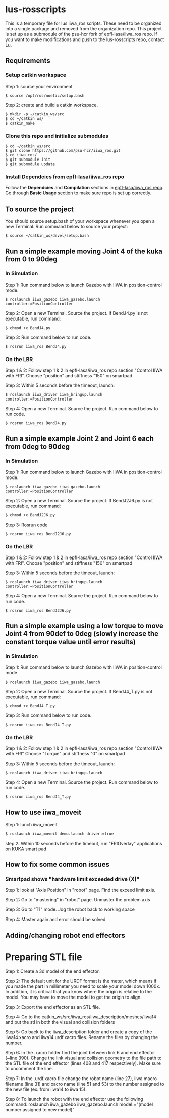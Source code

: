 # lus-rosscripts
This is a temporary file for lus iiwa_ros scripts. These need to be organized into a single package and removed from the organization repo.
This project is set up as a submodule of the psu-hcr fork of epfl-lasa/iiwa_ros repo. If you want to make modifications and push to the lus-rosscripts repo, contact Lu.

## Requirements
### Setup catkin workspace
Step 1: source your environment

	$ source /opt/ros/noetic/setup.bash

Step 2: create and build a catkin workspace. 

	$ mkdir -p ~/catkin_ws/src
	$ cd ~/catkin_ws/
	$ catkin_make
	
### Clone this repo and initialize submodules

	$ cd ~/catkin_ws/src
	$ git clone https://github.com/psu-hcr/iiwa_ros.git
	$ cd iiwa_ros/
	$ git submodule init
	$ git submodule update

### Install Dependcies from epfl-lasa/iiwa_ros repo
Follow the **Dependcies** and **Compilation** sections in [epfl-lasa/iiwa_ros repo](https://github.com/epfl-lasa/iiwa_ros).
Go through **Basic Usage** section to make sure repo is set up correctly.

## To source the project
You should source setup.bash of your workspace whenever you open a new Terminal. Run command below to source your project: 

	$ source ~/catkin_ws/devel/setup.bash
	
## Run a simple example moving Joint 4 of the kuka from 0 to 90deg
### In Simulation
Step 1: Run command below to launch Gazebo with IIWA in position-control mode. 

	$ roslaunch iiwa_gazebo iiwa_gazebo.launch controller:=PositionController

Step 2: Open a new Terminal. Source the project. If BendJ4.py is not executable, run command:

	$ chmod +x BendJ4.py

Step 3: Run command below to run code.

	$ rosrun iiwa_ros BendJ4.py
	
### On the LBR
Step 1 & 2: Follow step 1 & 2 in epfl-lasa/iiwa_ros repo section "Control IIWA with FRI". Choose "position" and stiffness "150" on smartpad

Step 3: Within 5 seconds before the timeout, launch: 

	$ roslaunch iiwa_driver iiwa_bringup.launch controller:=PositionController
	
Step 4: Open a new Terminal. Source the project. Run command below to run code.
	
	$ rosrun iiwa_ros BendJ4.py

## Run a simple example Joint 2 and Joint 6 each from 0deg to 90deg
### In Simulation
Step 1: Run command below to launch Gazebo with IIWA in position-control mode.

	$ roslaunch iiwa_gazebo iiwa_gazebo.launch controller:=PositionController

Step 2: Open a new Terminal. Source the project. If BendJ2J6.py is not executable, run command:

	$ chmod +x BendJ2J6.py

Step 3: Rosrun code

	$ rosrun iiwa_ros BendJ2J6.py
	
### On the LBR
Step 1 & 2: Follow step 1 & 2 in epfl-lasa/iiwa_ros repo section "Control IIWA with FRI". Choose "position" and stiffness "150" on smartpad

Step 3: Within 5 seconds before the timeout, launch: 

	$ roslaunch iiwa_driver iiwa_bringup.launch controller:=PositionController
	
Step 4: Open a new Terminal. Source the project. Run command below to run code.
	
	$ rosrun iiwa_ros BendJ2J6.py
	
## Run a simple example using a low torque to move Joint 4 from 90def to 0deg (slowly increase the constant torque value until error results)
### In Simulation
Step 1: Run command below to launch Gazebo with IIWA in position-control mode.

	$ roslaunch iiwa_gazebo iiwa_gazebo.launch 

Step 2: Open a new Terminal. Source the project. If BendJ4_T.py is not executable, run command:

	$ chmod +x BendJ4_T.py

Step 3: Run command below to run code.

	$ rosrun iiwa_ros BendJ4_T.py
	
### On the LBR
Step 1 & 2: Follow step 1 & 2 in epfl-lasa/iiwa_ros repo section "Control IIWA with FRI" Choose "Torque" and stiffness "0" on smartpad


Step 3: Within 5 seconds before the timeout, launch: 

	$ roslaunch iiwa_driver iiwa_bringup.launch 
	
Step 4: Open a new Terminal. Source the project. Run command below to run code.
	
	$ rosrun iiwa_ros BendJ4_T.py
	
## How to use iiwa_moveit
Step 1: lunch iiwa_moveit

	$ roslaunch iiwa_moveit demo.launch driver:=true

step 2: Within 10 seconds before the timeout, run "FRIOverlay" applications on KUKA smart pad
	
## How to fix some common issues
### Smartpad shows "hardware limit exceeded drive (X)"
Step 1: look at "Axis Position" in "robot" page. Find the exceed limit axis.

Step 2: Go to "mastering" in "robot" page. Unmaster the problem axis

Step 3: Go to "T1" mode. Jog the robot back to working space

Step 4: Master again and error should be solved

## Adding/changing robot end effectors
# Preparing STL file
Step 1: Create a 3d model of the end effector.

Step 2: The default unit for the URDF format is the meter, which means if you made the part in millimeter you need to scale your model down 1000x.
In addition, it is critical that you know where the origin is relative to the model. You may have to move the model to get the origin to align.

Step 3: Export the end effector as an STL file.

Step 4: Go to the catkin_ws/src/iiwa_ros/iiwa_description/meshes/iiwa14 and put the stl in both the visual and collision folders

Step 5: Go back to the iiwa_description folder and create a copy of the iiwa14.xacro and iiwa14.urdf.xacro files. Rename the files by changing the number.
	
Step 6: In the .xacro folder find the joint between link 6 and end effector (~line 390). Change the link visual and collision geometry to the file path to the STL file of the end effector (lines 408 and 417 respectively). Make sure to uncomment the line.

Step 7: In the .urdf.xacro file change the robot name (line 27), iiwa macro filename (line 31) and xacro name (line 51 and 53) to the number assigned to the new file (ex. from iiwa14 to iiwa 15).

Step 8: To launch the robot with the end effector use the following command: roslaunch iiwa_gazebo iiwa_gazebo.launch model:="(model number assigned to new model)"
